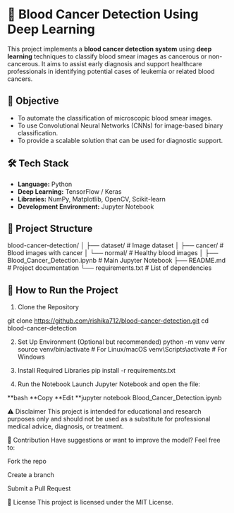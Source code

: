# 🧬 Blood Cancer Detection Using Deep Learning

This project implements a **blood cancer detection system** using **deep learning** techniques to classify blood smear images as cancerous or non-cancerous. It aims to assist early diagnosis and support healthcare professionals in identifying potential cases of leukemia or related blood cancers.

## 📌 Objective

- To automate the classification of microscopic blood smear images.
- To use Convolutional Neural Networks (CNNs) for image-based binary classification.
- To provide a scalable solution that can be used for diagnostic support.

## 🛠️ Tech Stack

- **Language:** Python
- **Deep Learning:** TensorFlow / Keras
- **Libraries:** NumPy, Matplotlib, OpenCV, Scikit-learn
- **Development Environment:** Jupyter Notebook

## 📁 Project Structure

blood-cancer-detection/
│
├── dataset/ # Image dataset
│ ├── cancer/ # Blood images with cancer
│ └── normal/ # Healthy blood images
│
├── Blood_Cancer_Detection.ipynb # Main Jupyter Notebook
├── README.md # Project documentation
└── requirements.txt # List of dependencies

## 🚀 How to Run the Project

1. Clone the Repository

git clone https://github.com/rishika712/blood-cancer-detection.git
cd blood-cancer-detection

2. Set Up Environment (Optional but recommended)
python -m venv venv
source venv/bin/activate        # For Linux/macOS
venv\Scripts\activate           # For Windows

3. Install Required Libraries
pip install -r requirements.txt

4. Run the Notebook
Launch Jupyter Notebook and open the file:

**bash
**Copy
**Edit
**jupyter notebook Blood_Cancer_Detection.ipynb

⚠️ Disclaimer
This project is intended for educational and research purposes only and should not be used as a substitute for professional medical advice, diagnosis, or treatment.

🤝 Contribution
Have suggestions or want to improve the model? Feel free to:

Fork the repo

Create a branch

Submit a Pull Request

📄 License
This project is licensed under the MIT License.



